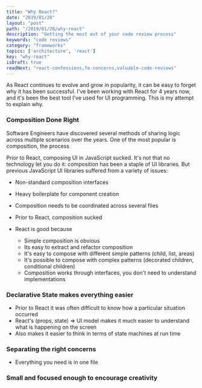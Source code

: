 ```yaml
---
title: "Why React?"
date: "2019/01/28"
layout: "post"
path: "/2019/01/28/why-react"
description: "Getting the most out of your code review process"
keywords: "code reviews"
category: "frameworks"
topics: ['architecture', 'react']
key: "why-react"
isDraft: true
readNext: "react-confessions,fe-concerns,valuable-code-reviews"
---
```


As React continues to evolve and grow in popularity, it can be easy to forget why it has been successful.  I've been working with React for 4 years now, and it's been the best tool I've used for UI programming.  This is my attempt to explain why.


### Composition Done Right

Software Engineers have discovered several methods of sharing logic across multiple scenarios over the years.  One of the most popular is composition, the process

Prior to React, composing UI in JavaScript sucked.  It's not that no technology let you do it: composition has been a staple of UI libraries.  But previous JavaScript UI libraries suffered from a variety of issues:

- Non-standard composition interfaces
- Heavy boilerplate for component creation
- Composition needs to be coordinated across several files


- Prior to React, composition sucked
- React is good because
  - Simple composition is obvious
  - Its easy to extract and refactor composition
  - It's easy to compose with different simple patterns (child, list, areas)
  - It's possible to compose with complex patterns (decorated children, conditional children)
  - Composition works through interfaces, you don't need to understand implementations


### Declarative State makes everything easier

- Prior to React it was often difficult to know how a particular situation occurred
- React's (props, state) => UI model makes it much easier to understand what is happening on the screen
- Also makes it easier to think in terms of state machines at run time

### Separating the right concerns

- Everything you need is in one file

### Small and focused enough to encourage creativity
